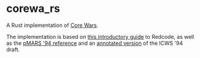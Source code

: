 # corewa_rs
A Rust implementation of [Core Wars](http://www.koth.org/index.html).

The implementation is based on [this introductory guide](http://vyznev.net/corewar/guide.html) to Redcode, as well as the [pMARS '94 reference](http://www.koth.org/info/pmars-redcode-94.txt) and an [annotated version](http://corewar.co.uk/standards/icws94.txt) of the ICWS '94 draft.
